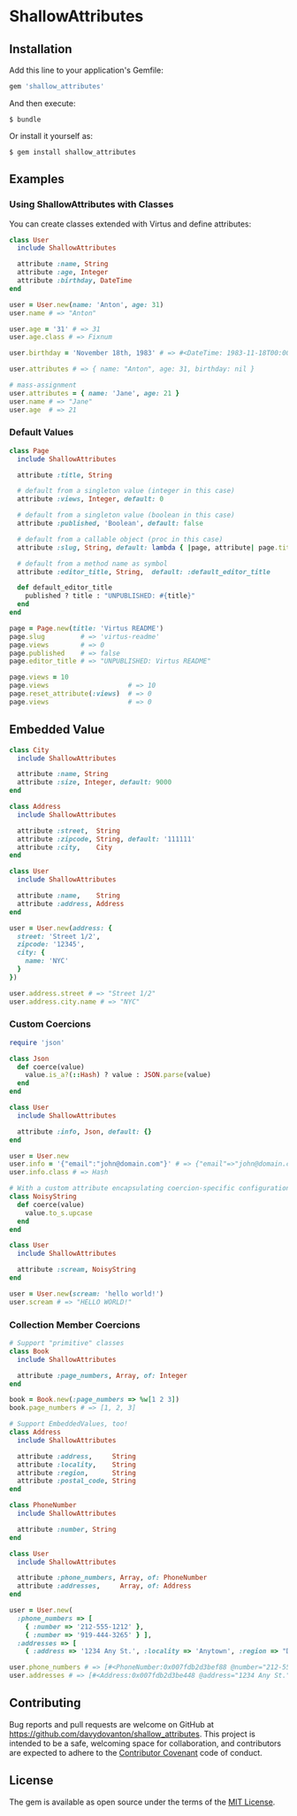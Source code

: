 # ShallowAttributes


## Installation

Add this line to your application's Gemfile:

```ruby
gem 'shallow_attributes'
```

And then execute:

    $ bundle

Or install it yourself as:

    $ gem install shallow_attributes

## Examples

### Using ShallowAttributes with Classes
You can create classes extended with Virtus and define attributes:

```ruby
class User
  include ShallowAttributes

  attribute :name, String
  attribute :age, Integer
  attribute :birthday, DateTime
end

user = User.new(name: 'Anton', age: 31)
user.name # => "Anton"

user.age = '31' # => 31
user.age.class # => Fixnum

user.birthday = 'November 18th, 1983' # => #<DateTime: 1983-11-18T00:00:00+00:00 (4891313/2,0/1,2299161)>

user.attributes # => { name: "Anton", age: 31, birthday: nil }

# mass-assignment
user.attributes = { name: 'Jane', age: 21 }
user.name # => "Jane"
user.age  # => 21
```

### Default Values

``` ruby
class Page
  include ShallowAttributes

  attribute :title, String

  # default from a singleton value (integer in this case)
  attribute :views, Integer, default: 0

  # default from a singleton value (boolean in this case)
  attribute :published, 'Boolean', default: false

  # default from a callable object (proc in this case)
  attribute :slug, String, default: lambda { |page, attribute| page.title.downcase.gsub(' ', '-') }

  # default from a method name as symbol
  attribute :editor_title, String,  default: :default_editor_title

  def default_editor_title
    published ? title : "UNPUBLISHED: #{title}"
  end
end

page = Page.new(title: 'Virtus README')
page.slug         # => 'virtus-readme'
page.views        # => 0
page.published    # => false
page.editor_title # => "UNPUBLISHED: Virtus README"

page.views = 10
page.views                    # => 10
page.reset_attribute(:views)  # => 0
page.views                    # => 0
```

## Embedded Value

``` ruby
class City
  include ShallowAttributes

  attribute :name, String
  attribute :size, Integer, default: 9000
end

class Address
  include ShallowAttributes

  attribute :street,  String
  attribute :zipcode, String, default: '111111'
  attribute :city,    City
end

class User
  include ShallowAttributes

  attribute :name,    String
  attribute :address, Address
end

user = User.new(address: {
  street: 'Street 1/2',
  zipcode: '12345',
  city: {
    name: 'NYC'
  }
})

user.address.street # => "Street 1/2"
user.address.city.name # => "NYC"
```

### Custom Coercions

``` ruby
require 'json'

class Json
  def coerce(value)
    value.is_a?(::Hash) ? value : JSON.parse(value)
  end
end

class User
  include ShallowAttributes

  attribute :info, Json, default: {}
end

user = User.new
user.info = '{"email":"john@domain.com"}' # => {"email"=>"john@domain.com"}
user.info.class # => Hash

# With a custom attribute encapsulating coercion-specific configuration
class NoisyString
  def coerce(value)
    value.to_s.upcase
  end
end

class User
  include ShallowAttributes

  attribute :scream, NoisyString
end

user = User.new(scream: 'hello world!')
user.scream # => "HELLO WORLD!"
```

### Collection Member Coercions

``` ruby
# Support "primitive" classes
class Book
  include ShallowAttributes

  attribute :page_numbers, Array, of: Integer
end

book = Book.new(:page_numbers => %w[1 2 3])
book.page_numbers # => [1, 2, 3]

# Support EmbeddedValues, too!
class Address
  include ShallowAttributes

  attribute :address,     String
  attribute :locality,    String
  attribute :region,      String
  attribute :postal_code, String
end

class PhoneNumber
  include ShallowAttributes

  attribute :number, String
end

class User
  include ShallowAttributes

  attribute :phone_numbers, Array, of: PhoneNumber
  attribute :addresses,     Array, of: Address
end

user = User.new(
  :phone_numbers => [
    { :number => '212-555-1212' },
    { :number => '919-444-3265' } ],
  :addresses => [
    { :address => '1234 Any St.', :locality => 'Anytown', :region => "DC", :postal_code => "21234" } ])

user.phone_numbers # => [#<PhoneNumber:0x007fdb2d3bef88 @number="212-555-1212">, #<PhoneNumber:0x007fdb2d3beb00 @number="919-444-3265">]
user.addresses # => [#<Address:0x007fdb2d3be448 @address="1234 Any St.", @locality="Anytown", @region="DC", @postal_code="21234">]
```

## Contributing

Bug reports and pull requests are welcome on GitHub at https://github.com/davydovanton/shallow_attributes. This project is intended to be a safe, welcoming space for collaboration, and contributors are expected to adhere to the [Contributor Covenant](http://contributor-covenant.org) code of conduct.


## License

The gem is available as open source under the terms of the [MIT License](http://opensource.org/licenses/MIT).

